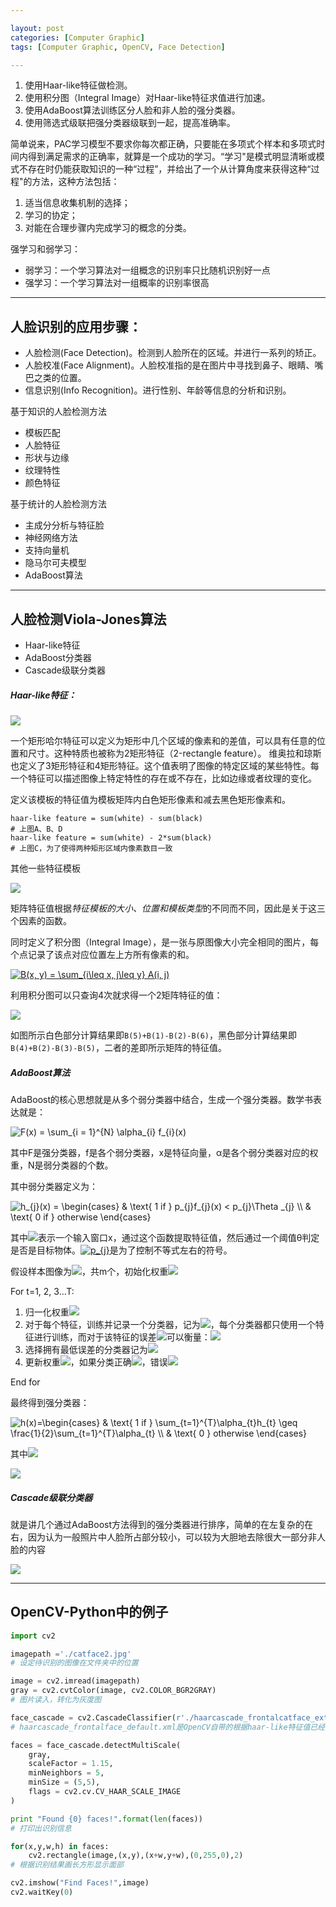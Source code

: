 ```yaml
---

layout: post
categories: [Computer Graphic]
tags: [Computer Graphic, OpenCV, Face Detection]

---
```


1. 使用Haar-like特征做检测。
2. 使用积分图（Integral Image）对Haar-like特征求值进行加速。
3. 使用AdaBoost算法训练区分人脸和非人脸的强分类器。
4. 使用筛选式级联把强分类器级联到一起，提高准确率。

简单说来，PAC学习模型不要求你每次都正确，只要能在多项式个样本和多项式时间内得到满足需求的正确率，就算是一个成功的学习。“学习"是模式明显清晰或模式不存在时仍能获取知识的一种“过程”，并给出了一个从计算角度来获得这种“过程"的方法，这种方法包括：

1. 适当信息收集机制的选择；
2. 学习的协定；
3. 对能在合理步骤内完成学习的概念的分类。

强学习和弱学习：

- 弱学习：一个学习算法对一组概念的识别率只比随机识别好一点
- 强学习：一个学习算法对一组概率的识别率很高

- - -

## 人脸识别的应用步骤：

- 人脸检测(Face Detection)。检测到人脸所在的区域。并进行一系列的矫正。
- 人脸校准(Face Alignment)。人脸校准指的是在图片中寻找到鼻子、眼睛、嘴巴之类的位置。
- 信息识别(Info Recognition)。进行性别、年龄等信息的分析和识别。

基于知识的人脸检测方法

- 模板匹配
- 人脸特征
- 形状与边缘
- 纹理特性
- 颜色特征

基于统计的人脸检测方法

- 主成分分析与特征脸
- 神经网络方法
- 支持向量机
- 隐马尔可夫模型
- AdaBoost算法

- - -

## 人脸检测Viola-Jones算法

- Haar-like特征
- AdaBoost分类器
- Cascade级联分类器

##### Haar-like特征：

![](https://raw.githubusercontent.com/kakack/kakack.github.io/master/_images/haarlike0.png)

一个矩形哈尔特征可以定义为矩形中几个区域的像素和的差值，可以具有任意的位置和尺寸。这种特质也被称为2矩形特征（2-rectangle feature）。 维奥拉和琼斯也定义了3矩形特征和4矩形特征。这个值表明了图像的特定区域的某些特性。每一个特征可以描述图像上特定特性的存在或不存在，比如边缘或者纹理的变化。

定义该模板的特征值为模板矩阵内白色矩形像素和减去黑色矩形像素和。

```
haar-like feature = sum(white) - sum(black)
# 上图A、B、D
haar-like feature = sum(white) - 2*sum(black)
# 上图C，为了使得两种矩形区域内像素数目一致
```

其他一些特征模板

![](https://raw.githubusercontent.com/kakack/kakack.github.io/master/_images/haarlike1.png)

矩阵特征值根据*特征模板的大小、位置和模板类型*的不同而不同，因此是关于这三个因素的函数。

同时定义了积分图（Integral Image），是一张与原图像大小完全相同的图片，每个点记录了该点对应位置左上方所有像素的和。

<a href="https://www.codecogs.com/eqnedit.php?latex=B(x,&space;y)&space;=&space;\sum_{i\leq&space;x,&space;j\leq&space;y}&space;A(i,&space;j)" target="_blank"><img src="https://latex.codecogs.com/gif.latex?B(x,&space;y)&space;=&space;\sum_{i\leq&space;x,&space;j\leq&space;y}&space;A(i,&space;j)" title="B(x, y) = \sum_{i\leq x, j\leq y} A(i, j)" /></a>

利用积分图可以只查询4次就求得一个2矩阵特征的值：

![](https://raw.githubusercontent.com/kakack/kakack.github.io/master/_images/haarlike2.png)

如图所示白色部分计算结果即`B(5)+B(1)-B(2)-B(6)`，黑色部分计算结果即`B(4)+B(2)-B(3)-B(5)`，二者的差即所示矩阵的特征值。

##### AdaBoost算法

AdaBoost的核心思想就是从多个弱分类器中结合，生成一个强分类器。数学书表达就是：

<a><img src="https://latex.codecogs.com/gif.latex?F(x)&space;=&space;\sum_{i&space;=&space;1}^{N}&space;\alpha_{i}&space;f_{i}(x)" title="F(x) = \sum_{i = 1}^{N} \alpha_{i} f_{i}(x)" /></a>

其中F是强分类器，f是各个弱分类器，x是特征向量，α是各个弱分类器对应的权重，N是弱分类器的个数。

其中弱分类器定义为：

<a><img src="https://latex.codecogs.com/gif.latex?h_{j}(x)&space;=&space;\begin{cases}&space;&&space;\text{&space;1&space;if&space;}&space;p_{j}f_{j}(x)&space;<&space;p_{j}\Theta&space;_{j}&space;\\&space;&&space;\text{&space;0&space;if&space;}&space;otherwise&space;\end{cases}" title="h_{j}(x) = \begin{cases} & \text{ 1 if } p_{j}f_{j}(x) < p_{j}\Theta _{j} \\ & \text{ 0 if } otherwise \end{cases}" /></a>

其中<a><img src="https://latex.codecogs.com/gif.latex?f_{j}(x)" /></a>表示一个输入窗口x，通过这个函数提取特征值，然后通过一个阈值θ判定是否是目标物体。<a href="https://www.codecogs.com/eqnedit.php?latex=p_{j}" target="_blank"><img src="https://latex.codecogs.com/gif.latex?p_{j}" title="p_{j}" /></a>是为了控制不等式左右的符号。

假设样本图像为<a><img src="https://latex.codecogs.com/gif.latex?(x_{i},&space;y_{i})"/></a>，共m个，初始化权重<img src="https://latex.codecogs.com/gif.latex?w_{1, i} = \frac{1}{2m}"/>

For t=1, 2, 3...T:

1. 归一化权重<img src="https://latex.codecogs.com/gif.latex?w_{t,i}=\frac{w_{t,i}}{\sum_{j=1}^{n}w_{t,j}}"/>
2. 对于每个特征，训练并记录一个分类器，记为<img src="https://latex.codecogs.com/gif.latex?h_{i}"/>，每个分类器都只使用一个特征进行训练，而对于该特征的误差<img src="https://latex.codecogs.com/gif.latex?\epsilon_{j} "/>可以衡量：<img src="https://latex.codecogs.com/gif.latex?\epsilon_{j} = \sum_{i} w_{i}\left | h_{j}(x_{i})-y_{i} \right |"/>
3. 选择拥有最低误差的分类器记为<img src="https://latex.codecogs.com/gif.latex?h_{t}"/>
4. 更新权重<img src="https://latex.codecogs.com/gif.latex?w_{t+1, i}=w_{t, i}\beta_{t}^{1-e_{i}}"/>，如果分类正确<img src="https://latex.codecogs.com/gif.latex?e_{i} = 1"/>，错误<img src="https://latex.codecogs.com/gif.latex?e_{i} = 0"/>

End for

最终得到强分类器：

<img src="https://latex.codecogs.com/gif.latex?h(x)=\begin{cases}&space;&&space;\text{&space;1&space;if&space;}&space;\sum_{t=1}^{T}\alpha_{t}h_{t}&space;\geq&space;\frac{1}{2}\sum_{t=1}^{T}\alpha_{t}&space;\\&space;&&space;\text{&space;0&space;}&space;otherwise&space;\end{cases}" title="h(x)=\begin{cases} & \text{ 1 if } \sum_{t=1}^{T}\alpha_{t}h_{t} \geq \frac{1}{2}\sum_{t=1}^{T}\alpha_{t} \\ & \text{ 0 } otherwise \end{cases}" />

其中<img src="https://latex.codecogs.com/gif.latex?\alpha_{t}=log\frac{1}{\beta_{t}}"/>

![](https://raw.githubusercontent.com/kakack/kakack.github.io/master/_images/haarlike3.gif)

##### Cascade级联分类器

就是讲几个通过AdaBoost方法得到的强分类器进行排序，简单的在左复杂的在右，因为认为一般照片中人脸所占部分较小，可以较为大胆地去除很大一部分非人脸的内容

![](https://raw.githubusercontent.com/kakack/kakack.github.io/master/_images/haarlike4.png)
 
 - - -
 
## OpenCV-Python中的例子

```Python
import cv2

imagepath ='./catface2.jpg'
# 设定待识别的图像在文件夹中的位置

image = cv2.imread(imagepath)
gray = cv2.cvtColor(image, cv2.COLOR_BGR2GRAY)
# 图片读入，转化为灰度图

face_cascade = cv2.CascadeClassifier(r'./haarcascade_frontalcatface_extended.xml')
# haarcascade_frontalface_default.xml是OpenCV自带的根据haar-like特征值已经训练好的模型，可以在opencv文件夹下./share/OpenCV/haarcascades文件夹中找到，还有其他不同的多种识别模型

faces = face_cascade.detectMultiScale(
    gray,
    scaleFactor = 1.15,
    minNeighbors = 5,
    minSize = (5,5),
    flags = cv2.cv.CV_HAAR_SCALE_IMAGE
)

print "Found {0} faces!".format(len(faces))
# 打印出识别信息

for(x,y,w,h) in faces:
    cv2.rectangle(image,(x,y),(x+w,y+w),(0,255,0),2)
# 根据识别结果画长方形显示面部

cv2.imshow("Find Faces!",image)
cv2.waitKey(0)
 ```
 

